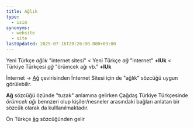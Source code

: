 ```yaml
---
title: Ağlık
type:
  - isim
synonyms:
  - website
  - site
lastUpdated: 2025-07-16T20:26:00.000+03:00
---
```

Yeni Türkçe _ağlık_ "internet sitesi" < Yeni Türkçe _ağ_ "internet" **+lUk** < Türkiye Türkçesi _[ağ](/sozluk/ağ)_ "örümcek ağı vb." **+lUk**

İnternet -> [Ağ](/sozluk/ağ) çevirisinden İnternet Sitesi için de "ağlık" sözcüğü uygun görülebilir.

**Ağ** sözcüğü özünde "tuzak" anlamına gelirken Çağdaş Türkiye Türkçesinde _örümcek ağı_ bennzeri olup kişiler/nesneler arasındaki bağları anlatan bir sözcük olarak da kulllanılmaktadır.

Ön Türkçe [āg](/pt/āg) sözcüğünden gelir
  
